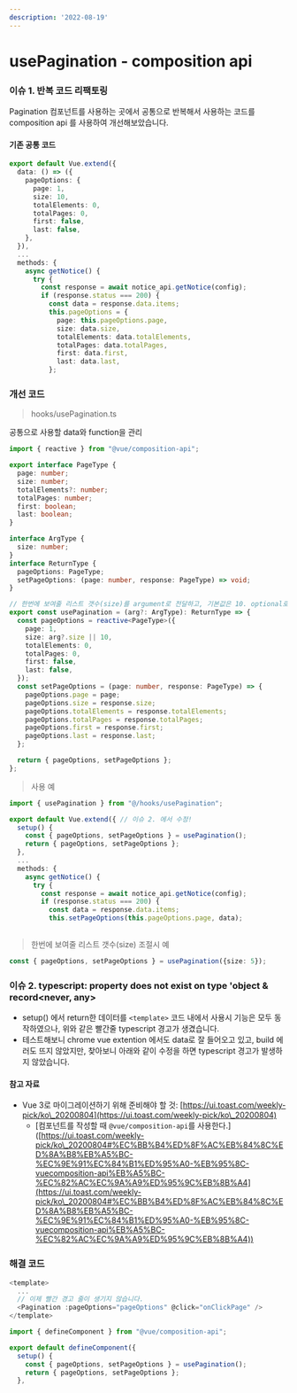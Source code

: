 ```yaml
---
description: '2022-08-19'
---
```


# usePagination - composition api

### 이슈 1. 반복 코드 리팩토링&#x20;

Pagination 컴포넌트를 사용하는 곳에서 공통으로 반복해서 사용하는 코드를 composition api 를 사용하여 개선해보았습니다.

#### 기존 공통 코드&#x20;

```typescript
export default Vue.extend({
  data: () => ({
    pageOptions: {
      page: 1,
      size: 10,
      totalElements: 0,
      totalPages: 0,
      first: false,
      last: false,
    },
  }),
  ...
  methods: {
    async getNotice() {
      try {
        const response = await notice_api.getNotice(config);
        if (response.status === 200) {
          const data = response.data.items;
          this.pageOptions = {
            page: this.pageOptions.page,
            size: data.size,
            totalElements: data.totalElements,
            totalPages: data.totalPages,
            first: data.first,
            last: data.last,
          };

```

### 개선 코드&#x20;

> hooks/usePagination.ts

공통으로 사용할 data와 function을 관리&#x20;

```typescript
import { reactive } from "@vue/composition-api";

export interface PageType {
  page: number;
  size: number;
  totalElements?: number;
  totalPages: number;
  first: boolean;
  last: boolean;
}

interface ArgType {
  size: number;
}
interface ReturnType {
  pageOptions: PageType;
  setPageOptions: (page: number, response: PageType) => void;
}

// 한번에 보여줄 리스트 갯수(size)를 argument로 전달하고, 기본값은 10. optional로 생략가능 
export const usePagination = (arg?: ArgType): ReturnType => {
  const pageOptions = reactive<PageType>({
    page: 1,
    size: arg?.size || 10,
    totalElements: 0,
    totalPages: 0,
    first: false,
    last: false,
  });
  const setPageOptions = (page: number, response: PageType) => {
    pageOptions.page = page;
    pageOptions.size = response.size;
    pageOptions.totalElements = response.totalElements;
    pageOptions.totalPages = response.totalPages;
    pageOptions.first = response.first;
    pageOptions.last = response.last;
  };

  return { pageOptions, setPageOptions };
};

```

> 사용 예&#x20;

```typescript
import { usePagination } from "@/hooks/usePagination"; 

export default Vue.extend({ // 이슈 2. 에서 수정!
  setup() {
    const { pageOptions, setPageOptions } = usePagination();
    return { pageOptions, setPageOptions };
  },
  ...
  methods: {
    async getNotice() {
      try {
        const response = await notice_api.getNotice(config);
        if (response.status === 200) {
          const data = response.data.items;
          this.setPageOptions(this.pageOptions.page, data); 
  
```

> 한번에 보여줄 리스트 갯수(size) 조절시 예&#x20;

```typescript
const { pageOptions, setPageOptions } = usePagination({size: 5});
```

###

### 이슈 2. typescript: property does not exist on type 'object & record\<never, any>

* setup() 에서 return한 데이터를 `<template>` 코드 내에서 사용시 기능은 모두 동작하였으나, 위와 같은 빨간줄 typescript 경고가 생겼습니다.
* 테스트해보니 chrome vue extention 에서도 data로 잘 들어오고 있고, build 에러도 뜨지 않았지만, 찾아보니 아래와 같이 수정을 하면 typescript 경고가 발생하지 않았습니다.



#### 참고 자료

* Vue 3로 마이그레이션하기 위해 준비해야 할 것: [https://ui.toast.com/weekly-pick/ko\_20200804](https://ui.toast.com/weekly-pick/ko\_20200804)
  * \[컴포넌트를 작성할 때 `@vue/composition-api`를 사용한다.]\([https://ui.toast.com/weekly-pick/ko\_20200804#%EC%BB%B4%ED%8F%AC%EB%84%8C%ED%8A%B8%EB%A5%BC-%EC%9E%91%EC%84%B1%ED%95%A0-%EB%95%8C-vuecomposition-api%EB%A5%BC-%EC%82%AC%EC%9A%A9%ED%95%9C%EB%8B%A4](https://ui.toast.com/weekly-pick/ko\_20200804#%EC%BB%B4%ED%8F%AC%EB%84%8C%ED%8A%B8%EB%A5%BC-%EC%9E%91%EC%84%B1%ED%95%A0-%EB%95%8C-vuecomposition-api%EB%A5%BC-%EC%82%AC%EC%9A%A9%ED%95%9C%EB%8B%A4))

### 해결 코드&#x20;

```typescript
<template>
  ... 
  // 이제 빨간 경고 줄이 생기지 않습니다. 
  <Pagination :pageOptions="pageOptions" @click="onClickPage" />
</template>

import { defineComponent } from "@vue/composition-api";

export default defineComponent({
  setup() {
    const { pageOptions, setPageOptions } = usePagination();
    return { pageOptions, setPageOptions };
  },
```
